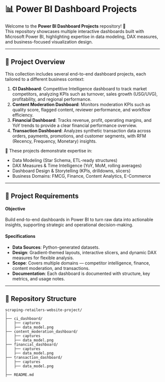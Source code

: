 # 📊 Power BI Dashboard Projects

Welcome to the **Power BI Dashboard Projects** repository! 🚀  
This repository showcases multiple interactive dashboards built with Microsoft Power BI, highlighting expertise in data modeling, DAX measures, and business-focused visualization design.

---

## 📖 Project Overview

This collection includes several end-to-end dashboard projects, each tailored to a different business context:

1. **CI Dashboard**: Competitive Intelligence dashboard to track market competitors, analyzing KPIs such as turnover, sales growth (USG/UVG), profitability, and regional performance.  
2. **Content Moderation Dashboard**: Monitors moderation KPIs such as quality score, flagged content, reviewer performance, and workflow efficiency.  
3. **Financial Dashboard**: Tracks revenue, profit, operating margins, and YoY trends to provide a clear financial performance overview.  
4. **Transaction Dashboard**: Analyzes synthetic transaction data across orders, payments, promotions, and customer segments, with RFM (Recency, Frequency, Monetary) insights.  

🎯 These projects demonstrate expertise in:
- Data Modeling (Star Schema, ETL-ready structures)  
- DAX Measures & Time Intelligence (YoY, MoM, rolling averages)  
- Dashboard Design & Storytelling (KPIs, drilldowns, slicers)  
- Business Domains: FMCG, Finance, Content Analytics, E-Commerce  

---

## 🚀 Project Requirements

#### Objective
Build end-to-end dashboards in Power BI to turn raw data into actionable insights, supporting strategic and operational decision-making.

#### Specifications
- **Data Sources**: Python-generated datasets.  
- **Design**: Gradient-themed layouts, interactive slicers, and dynamic DAX measures for flexible analysis.  
- **Scope**: Covers multiple domains — competitor intelligence, finance, content moderation, and transactions.  
- **Documentation**: Each dashboard is documented with structure, key metrics, and usage notes.  

---

## 📂 Repository Structure
```
scraping-retailers-website-project/
│
├── ci_dashboard/
│   ├── captures
│   ├── data_model.png 
├── content_moderation_dashboard/
│   ├── captures
│   ├── data_model.png 
├── financial_dashboard/
│   ├── captures
│   ├── data_model.png 
├── transaction_dashboard/                                                        
│   ├── captures
│   ├── data_model.png             
│
├── README.md
```
